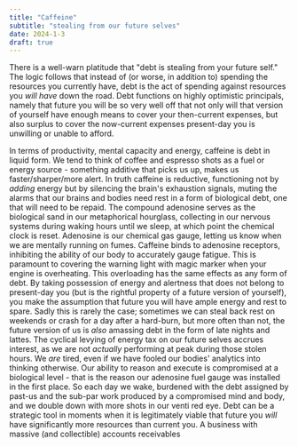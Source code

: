 ```yaml
---
title: "Caffeine"
subtitle: "stealing from our future selves"
date: 2024-1-3
draft: true
---
```

There is a well-warn platitude that "debt is stealing from your future self." The logic follows that instead of (or worse, in addition to) spending the resources you currently have, debt is the act of spending against resources you _will have_ down the road. Debt functions on highly optimistic principals, namely that future you will be so very well off that not only will that version of yourself have enough means to cover your then-current expenses, but also surplus to cover the now-current expenses present-day you is unwilling or unable to afford. 

In terms of productivity, mental capacity and energy, caffeine is debt in liquid form.    We tend to think of coffee and espresso shots as a fuel or energy source - something additive that picks us up, makes us faster/sharper/more alert. In truth caffeine is reductive, functioning not by _adding_ energy but by silencing the brain's exhaustion signals, muting the alarms that our brains and bodies need rest in a form of biological debt, one that will need to be repaid. 
The compound adenosine serves as the biological sand in our metaphorical hourglass, collecting in our nervous systems during waking hours until we sleep, at which point the chemical clock is reset. Adenosine is our chemical gas gauge, letting us know when we are mentally running on fumes. Caffeine binds to adenosine receptors, inhibiting the ability of our body to accurately gauge fatigue. This is paramount to covering the warning light with magic marker when your engine is overheating.
This overloading has the same effects as any form of debt. By taking possession of energy and alertness that does not belong to present-day you (but is the rightful property of a future version of yourself), you make the assumption that future you will have ample energy and rest to spare. Sadly this is rarely the case; sometimes we can steal back rest on weekends or crash for a day after a hard-burn, but more  often than not, the future version of us is _also_ amassing debt in the form of late nights and lattes. 
The cyclical levying of energy tax on our future selves accrues interest, as we are not _actually_ performing at peak during those stolen hours. We _are_ tired, even if we have fooled our bodies' analytics into thinking otherwise. Our ability to reason and execute is compromised at a biological level - that is the reason our adenosine fuel gauge was installed in the first place. So each day we wake, burdened with the debt assigned by past-us and the sub-par work produced by a compromised mind and body, and we double down with more shots in our venti red eye.
Debt can be a strategic tool in moments when it is legitimately viable that future you _will_ have significantly more resources than current you. A business with massive (and collectible) accounts receivables 
<!--stackedit_data:
eyJoaXN0b3J5IjpbNDM1NDg0ODAxLC0xMjIyMTI5ODcsMTI3OD
YxNzM4MiwyMDk4MzE3MDU3LC0yMDMzNTEwMjAsLTE2MTQwMzky
OTcsLTM2MTYzNTA1MSwtMzUxMjkzMzUwXX0=
-->